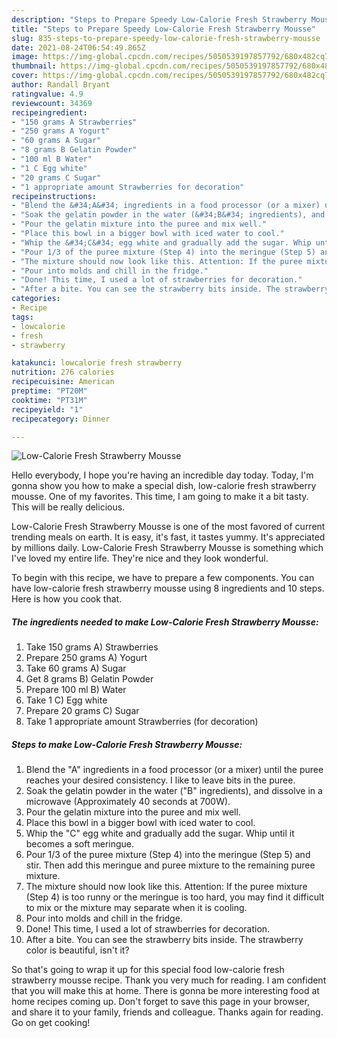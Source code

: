 ```yaml
---
description: "Steps to Prepare Speedy Low-Calorie Fresh Strawberry Mousse"
title: "Steps to Prepare Speedy Low-Calorie Fresh Strawberry Mousse"
slug: 835-steps-to-prepare-speedy-low-calorie-fresh-strawberry-mousse
date: 2021-08-24T06:54:49.865Z
image: https://img-global.cpcdn.com/recipes/5050539197857792/680x482cq70/low-calorie-fresh-strawberry-mousse-recipe-main-photo.jpg
thumbnail: https://img-global.cpcdn.com/recipes/5050539197857792/680x482cq70/low-calorie-fresh-strawberry-mousse-recipe-main-photo.jpg
cover: https://img-global.cpcdn.com/recipes/5050539197857792/680x482cq70/low-calorie-fresh-strawberry-mousse-recipe-main-photo.jpg
author: Randall Bryant
ratingvalue: 4.9
reviewcount: 34369
recipeingredient:
- "150 grams A Strawberries"
- "250 grams A Yogurt"
- "60 grams A Sugar"
- "8 grams B Gelatin Powder"
- "100 ml B Water"
- "1 C Egg white"
- "20 grams C Sugar"
- "1 appropriate amount Strawberries for decoration"
recipeinstructions:
- "Blend the &#34;A&#34; ingredients in a food processor (or a mixer) until the puree reaches your desired consistency. I like to leave bits in the puree."
- "Soak the gelatin powder in the water (&#34;B&#34; ingredients), and dissolve in a microwave (Approximately 40 seconds at 700W)."
- "Pour the gelatin mixture into the puree and mix well."
- "Place this bowl in a bigger bowl with iced water to cool."
- "Whip the &#34;C&#34; egg white and gradually add the sugar. Whip until it becomes a soft meringue."
- "Pour 1/3 of the puree mixture (Step 4) into the meringue (Step 5) and stir. Then add this meringue and puree mixture to the remaining puree mixture."
- "The mixture should now look like this. Attention: If the puree mixture (Step 4) is too runny or the meringue is too hard, you may find it difficult to mix or the mixture may separate when it is cooling."
- "Pour into molds and chill in the fridge."
- "Done! This time, I used a lot of strawberries for decoration."
- "After a bite. You can see the strawberry bits inside. The strawberry color is beautiful, isn&#39;t it?"
categories:
- Recipe
tags:
- lowcalorie
- fresh
- strawberry

katakunci: lowcalorie fresh strawberry 
nutrition: 276 calories
recipecuisine: American
preptime: "PT20M"
cooktime: "PT31M"
recipeyield: "1"
recipecategory: Dinner

---
```



![Low-Calorie Fresh Strawberry Mousse](https://img-global.cpcdn.com/recipes/5050539197857792/680x482cq70/low-calorie-fresh-strawberry-mousse-recipe-main-photo.jpg)

Hello everybody, I hope you're having an incredible day today. Today, I'm gonna show you how to make a special dish, low-calorie fresh strawberry mousse. One of my favorites. This time, I am going to make it a bit tasty. This will be really delicious.



Low-Calorie Fresh Strawberry Mousse is one of the most favored of current trending meals on earth. It is easy, it's fast, it tastes yummy. It's appreciated by millions daily. Low-Calorie Fresh Strawberry Mousse is something which I've loved my entire life. They're nice and they look wonderful.


To begin with this recipe, we have to prepare a few components. You can have low-calorie fresh strawberry mousse using 8 ingredients and 10 steps. Here is how you cook that.

<!--inarticleads1-->

##### The ingredients needed to make Low-Calorie Fresh Strawberry Mousse:

1. Take 150 grams A) Strawberries
1. Prepare 250 grams A) Yogurt
1. Take 60 grams A) Sugar
1. Get 8 grams B) Gelatin Powder
1. Prepare 100 ml B) Water
1. Take 1 C) Egg white
1. Prepare 20 grams C) Sugar
1. Take 1 appropriate amount Strawberries (for decoration)




<!--inarticleads2-->

##### Steps to make Low-Calorie Fresh Strawberry Mousse:

1. Blend the &#34;A&#34; ingredients in a food processor (or a mixer) until the puree reaches your desired consistency. I like to leave bits in the puree.
1. Soak the gelatin powder in the water (&#34;B&#34; ingredients), and dissolve in a microwave (Approximately 40 seconds at 700W).
1. Pour the gelatin mixture into the puree and mix well.
1. Place this bowl in a bigger bowl with iced water to cool.
1. Whip the &#34;C&#34; egg white and gradually add the sugar. Whip until it becomes a soft meringue.
1. Pour 1/3 of the puree mixture (Step 4) into the meringue (Step 5) and stir. Then add this meringue and puree mixture to the remaining puree mixture.
1. The mixture should now look like this. Attention: If the puree mixture (Step 4) is too runny or the meringue is too hard, you may find it difficult to mix or the mixture may separate when it is cooling.
1. Pour into molds and chill in the fridge.
1. Done! This time, I used a lot of strawberries for decoration.
1. After a bite. You can see the strawberry bits inside. The strawberry color is beautiful, isn&#39;t it?




So that's going to wrap it up for this special food low-calorie fresh strawberry mousse recipe. Thank you very much for reading. I am confident that you will make this at home. There is gonna be more interesting food at home recipes coming up. Don't forget to save this page in your browser, and share it to your family, friends and colleague. Thanks again for reading. Go on get cooking!
